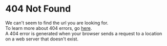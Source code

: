 # 404 Not Found
We can't seem to find the url you are looking for.  
To learn more about 404 errors, go [here](https://developer.mozilla.org/en-US/docs/Web/HTTP/Status/404).  
A 404 error is generated when your browser sends a request to a location on a web server that doesn't exist.
